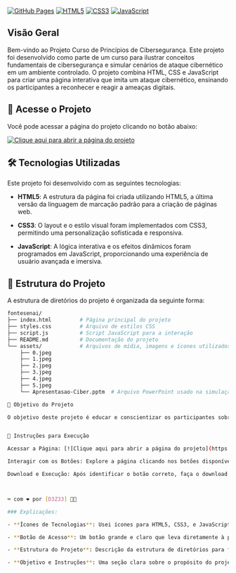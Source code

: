 

[![GitHub Pages](https://img.shields.io/badge/GitHub-Pages-327FC7?style=flat-square&logo=github)](https://d3z33.github.io/fontesenai/)
[![HTML5](https://img.shields.io/badge/HTML5-E34F26?style=flat-square&logo=html5&logoColor=white)](https://developer.mozilla.org/en-US/docs/Web/HTML)
[![CSS3](https://img.shields.io/badge/CSS3-1572B6?style=flat-square&logo=css3&logoColor=white)](https://developer.mozilla.org/en-US/docs/Web/CSS)
[![JavaScript](https://img.shields.io/badge/JavaScript-F7DF1E?style=flat-square&logo=javascript&logoColor=black)](https://developer.mozilla.org/en-US/docs/Web/JavaScript)

## Visão Geral

Bem-vindo ao Projeto Curso de Princípios de Cibersegurança. Este projeto foi desenvolvido como parte de um curso para ilustrar conceitos fundamentais de cibersegurança e simular cenários de ataque cibernético em um ambiente controlado. O projeto combina HTML, CSS e JavaScript para criar uma página interativa que imita um ataque cibernético, ensinando os participantes a reconhecer e reagir a ameaças digitais.

## 🚀 Acesse o Projeto

Você pode acessar a página do projeto clicando no botão abaixo:

[![Clique aqui para abrir a página do projeto](https://img.shields.io/badge/Abrir-Projeto-2D8CFF?style=for-the-badge)](https://d3z33.github.io/fontesenai/)

## 🛠️ Tecnologias Utilizadas

Este projeto foi desenvolvido com as seguintes tecnologias:

- **HTML5**: A estrutura da página foi criada utilizando HTML5, a última versão da linguagem de marcação padrão para a criação de páginas web.
  
- **CSS3**: O layout e o estilo visual foram implementados com CSS3, permitindo uma personalização sofisticada e responsiva.
  
- **JavaScript**: A lógica interativa e os efeitos dinâmicos foram programados em JavaScript, proporcionando uma experiência de usuário avançada e imersiva.

## 📂 Estrutura do Projeto

A estrutura de diretórios do projeto é organizada da seguinte forma:

```bash
fontesenai/
├── index.html         # Página principal do projeto
├── styles.css         # Arquivo de estilos CSS
├── script.js          # Script JavaScript para a interação
├── README.md          # Documentação do projeto
└── assets/            # Arquivos de mídia, imagens e ícones utilizados
    ├── 0.jpeg
    ├── 1.jpeg
    ├── 2.jpeg
    ├── 3.jpeg
    ├── 4.jpeg
    ├── 5.jpeg
    └── Apresentasao-Ciber.pptm  # Arquivo PowerPoint usado na simulação

🎯 Objetivo do Projeto

O objetivo deste projeto é educar e conscientizar os participantes sobre os riscos de segurança na internet. A simulação de um ataque hacker visa demonstrar práticas inadequadas de segurança e como pequenas ações podem comprometer a integridade dos sistemas.


📜 Instruções para Execução

Acessar a Página: [![Clique aqui para abrir a página do projeto](https://img.shields.io/badge/Abrir-Projeto-2D8CFF?style=for-the-badge)](https://d3z33.github.io/fontesenai/) para abrir a página do projeto.

Interagir com os Botões: Explore a página clicando nos botões disponíveis. Somente um deles permite o download do arquivo de simulação.

Download e Execução: Após identificar o botão correto, faça o download do arquivo .pptm e execute-o em seu PowerPoint. Siga as instruções na apresentação para iniciar a simulação.



⌨️ com ❤️ por [D3Z33] 🧑‍💻

### Explicações:

- **Ícones de Tecnologias**: Usei ícones para HTML5, CSS3, e JavaScript, que são as tecnologias principais usadas neste projeto.

- **Botão de Acesso**: Um botão grande e claro que leva diretamente à página do projeto.

- **Estrutura do Projeto**: Descrição da estrutura de diretórios para facilitar a compreensão do projeto.

- **Objetivo e Instruções**: Uma seção clara sobre o propósito do projeto e como utilizá-lo.
